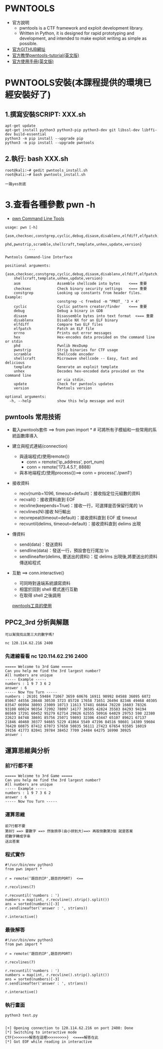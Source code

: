 # PWNTOOLS
- 官方說明
  - pwntools is a CTF framework and exploit development library. 
  - Written in Python, it is designed for rapid prototyping and development, and intended to make exploit writing as simple as possible.
- [官方GITHUB網址](https://github.com/Gallopsled/pwntools)
- [官方教學pwntools-tutorial(英文版)](https://github.com/Gallopsled/pwntools-tutorial#readme)
- [官方使用手冊(英文版)](https://docs.pwntools.com/en/stable/)

# PWNTOOLS安裝(本課程提供的環境已經安裝好了)
## 1.撰寫安裝SCRIPT: XXX.sh
```
apt-get update
apt-get install python3 python3-pip python3-dev git libssl-dev libffi-dev build-essential
python3 -m pip install --upgrade pip
python3 -m pip install --upgrade pwntools
```
## 2.執行: bash XXX.sh
```
root@kali:~# gedit pwntools_install.sh
root@kali:~# bash pwntools_install.sh 
```
```
一路yes到底
```
# 3.查看各種參數 pwn -h
- [ pwn  Command Line Tools](https://docs.pwntools.com/en/latest/commandline.html#pwn)
```
usage: pwn [-h]
           {asm,checksec,constgrep,cyclic,debug,disasm,disablenx,elfdiff,elfpatch,errno,hex,
            phd,pwnstrip,scramble,shellcraft,template,unhex,update,version}
           ...

Pwntools Command-line Interface

positional arguments:
  {asm,checksec,constgrep,cyclic,debug,disasm,disablenx,elfdiff,elfpatch,errno,hex,phd,pwnstrip,scramble,
    shellcraft,template,unhex,update,version}
    asm                 Assemble shellcode into bytes    <=== 重要
    checksec            Check binary security settings   <=== 重要
    constgrep           Looking up constants from header files. Example:
                        constgrep -c freebsd -m ^PROT_ '3 + 4'
    cyclic              Cyclic pattern creator/finder    <=== 重要
    debug               Debug a binary in GDB
    disasm              Disassemble bytes into text format  <=== 重要
    disablenx           Disable NX for an ELF binary
    elfdiff             Compare two ELF files
    elfpatch            Patch an ELF file
    errno               Prints out error messages
    hex                 Hex-encodes data provided on the command line or stdin
    phd                 Pwnlib HexDump
    pwnstrip            Strip binaries for CTF usage
    scramble            Shellcode encoder
    shellcraft          Microwave shellcode -- Easy, fast and delicious
    template            Generate an exploit template
    unhex               Decodes hex-encoded data provided on the command line
                        or via stdin.
    update              Check for pwntools updates
    version             Pwntools version

optional arguments:
  -h, --help            show this help message and exit
```

## pwntools 常用技術
- 載入pwntools套件 ==> from pwn import *  # 可將所有子模組和一些常用的系統函數庫導入
- 建立與程式連結(connection) 
  - 與遠端程式(使用remote())
    - conn = remote('ip_address', port_num)
    - conn = remote('173.4.5.1', 8888) 
  - 與本地端程式(使用process())==> conn = process('./pwn1')
- 接收資料
  - recv(numb=1096, timeout=default)：接收指定位元組數的資料
  - recvall()：接收資料直到 EOF
  - recvline(keepends=True)：接收一行，可選擇是否保留行尾的 \n
  - recvlines(N):接收 N行輸出
  - recvrepeat(timeout=default)：接收資料直到 EOF 或 timeout
  - recvuntil(delims, timeout=default)：接收資料直到 delims 出現
- 傳資料
  - send(data)：發送資料
  - sendline(data)：發送一行，預設會在行尾加 \n
  - sendlineafter(delims, 要送出的資料)：從 delims 出現後,將要送出的資料 傳送給程式
- 互動 ==> conn.interactive()
  - 可同時對遠端系統讀寫資料
  - 相當於回到 shell 模式進行互動
  - 在取得 shell 之後調用 

  [pwntools工具的使用](https://blog.csdn.net/A951860555/article/details/110990925)
  
## PPC2_3rd 分析與解題
```
可以幫我找出第三大的數字嗎?

nc 120.114.62.216 2400
```
### 先連線看看 nc 120.114.62.216 2400
```
===== Welcome to 3rd Game =====
Can you help me find the 3rd largest number?
All numbers are unique
----- Example -----
numbers : 1 9 7 3 6 2
answer : 6
----- Now You Turn -----
numbers : 26101 59484 71067 3659 60676 16911 90992 84588 36095 6072 85067 44556 28648 30530 3723 85728 17658 71651 26494 82346 49468 40305 83547 66994 38093 23009 10713 11613 57481 66864 78220 16603 78326 93108 60024 90354 72992 78097 14177 36505 42824 35583 84293 94194 86569 17291 60452 95279 62714 29826 62555 50916 64029 29753 598 22380 22623 84748 38691 85756 25071 59893 32306 43447 65107 89621 67137 21846 40460 30377 94665 5229 41864 5549 47196 84516 98601 14389 59604 76420 60875 87412 67073 57658 50835 56111 27423 67654 93585 16019 39156 41773 82041 39784 38452 7709 24484 64275 16990 30925
answer :
```
## 運算思維與分析
### 前7行都不要
```
===== Welcome to 3rd Game =====
Can you help me find the 3rd largest number?
All numbers are unique
----- Example -----
numbers : 1 9 7 3 6 2
answer : 6
----- Now You Turn -----
```
### 運算思維
```
前7行都不要
第8行 ==> 要數字 ==> 然後排序(由小排到大)==> 再取倒數第3個 就是答案
把數字轉成字串
送出答案
```
### 程式實作
```
#!/usr/bin/env python3
from pwn import *

r = remote(‘題目的IP',題目的PORT)  <==

r.recvlines(7)

r.recvuntil('numbers : ')
numbers = map(int, r.recvline().strip().split())
ans = sorted(numbers)[-3]
r.sendlineafter('answer : ', str(ans))

r.interactive()
```
### 最後解答
```
#!/usr/bin/env python3
from pwn import *

r = remote(‘題目的IP',題目的PORT)

r.recvlines(7)

r.recvuntil('numbers : ')
numbers = map(int, r.recvline().strip().split())
ans = sorted(numbers)[-3]
r.sendlineafter('answer : ', str(ans))

r.interactive()
```
### 執行畫面
```
python3 test.py 


[+] Opening connection to 120.114.62.216 on port 2400: Done
[*] Switching to interactive mode
CTF{>>>>>>>解答在這裡>>>>>>>>>}  <====解答在此
[*] Got EOF while reading in interactive
```


